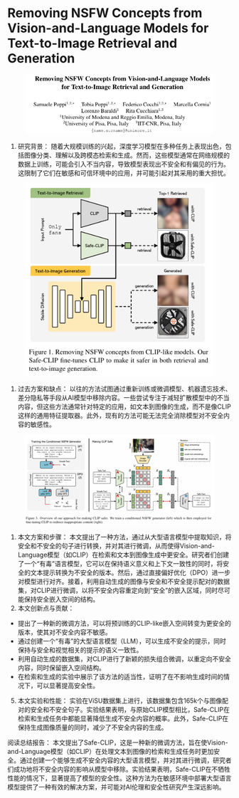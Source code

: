 # Removing NSFW Concepts from Vision-and-Language Models  for Text-to-Image Retrieval and Generation

<figure><img src="../.gitbook/assets/image (19) (1).png" alt=""><figcaption></figcaption></figure>

1. 研究背景： 随着大规模训练的兴起，深度学习模型在多种任务上表现出色，包括图像分类、理解以及跨模态检索和生成。然而，这些模型通常在网络规模的数据上训练，可能会引入不当内容，导致模型表现出不安全和有偏见的行为。这限制了它们在敏感和可信环境中的应用，并可能引起对其采用的重大担忧。

<figure><img src="../.gitbook/assets/image (1) (1) (1) (1) (1) (1) (1) (1) (1) (1) (1) (1) (1) (1) (1) (1) (1) (1).png" alt=""><figcaption></figcaption></figure>

1. 过去方案和缺点： 以往的方法试图通过重新训练或微调模型、机器遗忘技术、差分隐私等手段从AI模型中移除内容。一些尝试专注于减轻扩散模型中的不当内容，但这些方法通常针对特定的应用，如文本到图像的生成，而不是像CLIP这样的通用特征提取器。此外，现有的方法可能无法完全消除模型对不安全内容的敏感性。

<figure><img src="../.gitbook/assets/image (2) (1) (1) (1) (1) (1) (1) (1) (1) (1) (1) (1) (1) (1) (1) (1) (1) (1).png" alt=""><figcaption></figcaption></figure>

1. 本文方案和步骤： 本文提出了一种方法，通过从大型语言模型中提取知识，将安全和不安全的句子进行转换，并对其进行微调，从而使得Vision-and-Language模型（如CLIP）在检索和文本到图像生成中更安全。研究者们创建了一个“有毒”语言模型，它可以在保持语义意义和上下文一致性的同时，将安全的文本提示转换为不安全的版本。然后，通过直接偏好优化（DPO）进一步对模型进行对齐。接着，利用自动生成的图像与安全和不安全提示配对的数据集，对CLIP进行微调，以将不安全内容重定向到“安全”的嵌入区域，同时尽可能保持安全嵌入空间的结构。
2. 本文创新点与贡献：

* 提出了一种新的微调方法，可以将预训练的CLIP-like嵌入空间转变为更安全的版本，使其对不安全内容不敏感。
* 通过创建一个“有毒”的大型语言模型（LLM），可以生成不安全的提示，同时保持与安全和视觉相关的提示的语义一致性。
* 利用自动生成的数据集，对CLIP进行了新颖的损失组合微调，以重定向不安全内容，同时保留嵌入空间结构。
* 在检索和生成的实验中展示了该方法的适当性，证明了在不影响生成时间的情况下，可以显著提高安全性。

5. 本文实验和性能： 实验在ViSU数据集上进行，该数据集包含165k个与图像配对的安全和不安全句子。实验结果表明，与原始CLIP模型相比，Safe-CLIP在检索和生成任务中都能显著降低生成不安全内容的概率。此外，Safe-CLIP在保持生成图像质量的同时，减少了不安全内容的生成。

阅读总结报告： 本文提出了Safe-CLIP，这是一种新的微调方法，旨在使Vision-and-Language模型（如CLIP）在处理文本到图像的检索和生成任务时更加安全。通过创建一个能够生成不安全内容的大型语言模型，并对其进行微调，研究者们成功地将不安全内容的影响从模型中移除。实验结果表明，Safe-CLIP在不牺牲性能的情况下，显著提高了模型的安全性。这种方法为在敏感环境中部署大型语言模型提供了一种有效的解决方案，并可能对AI伦理和安全性研究产生深远影响。
